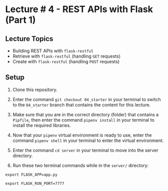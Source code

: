 # Lecture # 4 - REST APIs with Flask (Part 1)

## Lecture Topics

- Building REST APIs with `flask-restful`
- Retrieve with `flask-restful` (handling `GET` requests)
- Create with `flask-restful` (handling `POST` requests)

## Setup

1. Clone this repository.

2. Enter the command `git checkout 04_starter` in your terminal to switch to the `04_starter` branch that contains the content for this lecture.

3. Make sure that you are in the correct directory (folder) that contains a `Pipfile`, then enter the command `pipenv install` in your terminal to install the required libraries.

4. Now that your `pipenv` virtual environment is ready to use, enter the command `pipenv shell` in your terminal to enter the virtual environment.

5. Enter the command `cd server` in your terminal to move into the server directory.

6. Run these two terminal commands while in the `server/` directory:

```
export FLASK_APP=app.py

export FLASK_RUN_PORT=7777
```